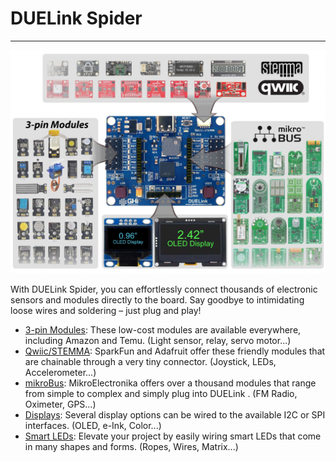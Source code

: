﻿# DUELink Spider

---

![Spider Connections](images/spider-connections.png)


With DUELink Spider, you can effortlessly connect thousands of electronic sensors and modules directly to the board. Say goodbye to intimidating loose wires and soldering – just plug and play!

- [3-pin Modules](threepin.md): These low-cost modules are available everywhere, including Amazon and Temu. (Light sensor, relay, servo motor...)
- [Qwiic/STEMMA](qwiic.md): SparkFun and Adafruit offer these friendly modules that are chainable through a very tiny connector. (Joystick, LEDs, Accelerometer...)
- [mikroBus](click.md): MikroElectronika offers over a thousand modules that range from simple to complex and simply plug into DUELink . (FM Radio, Oximeter, GPS...)
- [Displays](display.md): Several display options can be wired to the available I2C or SPI interfaces. (OLED, e-Ink, Color...)
- [Smart LEDs](led.md): Elevate your project by easily wiring smart LEDs that come in many shapes and forms. (Ropes, Wires, Matrix...)
